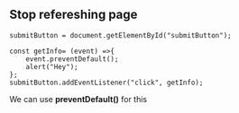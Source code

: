 
## Stop refereshing page

```JS
submitButton = document.getElementById("submitButton");

const getInfo= (event) =>{
    event.preventDefault();
    alert("Hey");
};
submitButton.addEventListener("click", getInfo);
```

We can use **preventDefault()** for this
